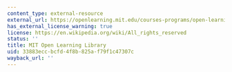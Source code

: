 ```yaml
---
content_type: external-resource
external_url: https://openlearning.mit.edu/courses-programs/open-learning-library
has_external_license_warning: true
license: https://en.wikipedia.org/wiki/All_rights_reserved
status: ''
title: MIT Open Learning Library
uid: 33883ecc-bcfd-4f8b-825a-f79f1c47307c
wayback_url: ''
---
```

